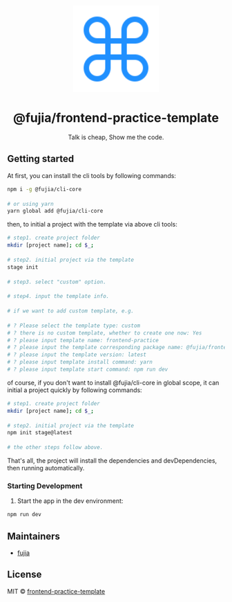 <div align="center">
  <a href="" target="_blank">
    <img alt="stage logo" width="200" src="https://github.com/fujia-blogs/articles/blob/main/stage-ci/assets/stage.svg"/>
  </a>
</div>

<div align="center">
  <h1>@fujia/frontend-practice-template</h1>
</div>

<div align="center">

Talk is cheap, Show me the code.

</div>

## Getting started

At first, you can install the cli tools by following commands:

```sh
npm i -g @fujia/cli-core

# or using yarn
yarn global add @fujia/cli-core
```

then, to initial a project with the template via above cli tools:

```sh
# step1. create project folder
mkdir [project name]; cd $_;

# step2. initial project via the template
stage init

# step3. select "custom" option.

# step4. input the template info.

# if we want to add custom template, e.g.

# ? Please select the template type: custom
# ? there is no custom template, whether to create one now: Yes
# ? please input template name: frontend-practice
# ? please input the template corresponding package name: @fujia/frontend-practice-template
# ? please input the template version: latest
# ? please input template install command: yarn
# ? please input template start command: npm run dev

```

of course, if you don't want to install @fujia/cli-core in global scope, it can initial a project quickly by following commands:

```sh
# step1. create project folder
mkdir [project name]; cd $_;

# step2. initial project via the template
npm init stage@latest

# the other steps follow above.
```

That's all, the project will install the dependencies and devDependencies, then running automatically.

### Starting Development

1. Start the app in the dev environment:

```sh
npm run dev
```

## Maintainers

- [fujia](https://github.com/fushenguang)

## License

MIT © [frontend-practice-template](https://github.com/fujia-cli/frontend-practice-template)
